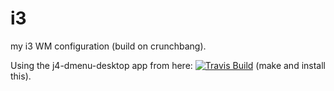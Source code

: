 i3
==

my i3 WM configuration (build on crunchbang).


Using the j4-dmenu-desktop app from here:
[![Travis Build](https://api.travis-ci.org/enkore/j4-dmenu-desktop.png)](https://travis-ci.org/enkore/j4-dmenu-desktop/)
 (make and install this).

